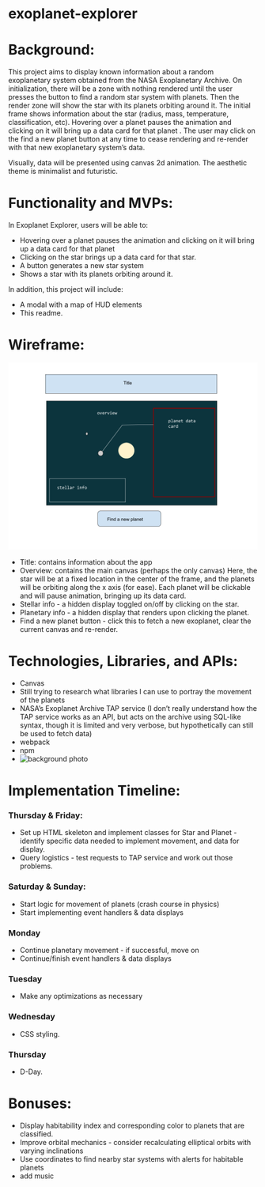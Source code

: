 # exoplanet-explorer

# Background:

This project aims to display known information about a random exoplanetary system obtained from the NASA Exoplanetary Archive. On initialization, there will be a zone with nothing rendered until the user presses the button to find a random star system with planets. Then the render zone will show the star with its planets orbiting around it. The initial frame shows information about the star (radius, mass, temperature, classification, etc). Hovering over a planet pauses the animation and clicking on it will bring up a data card for that planet . The user may click on the find a new planet button at any time to cease rendering and re-render with that new exoplanetary system’s data. 

Visually, data will be presented using canvas 2d animation. The aesthetic theme is minimalist and futuristic.

# Functionality and MVPs:
In Exoplanet Explorer, users will be able to:

- Hovering over a planet pauses the animation and clicking on it will bring up a data card for that planet 
- Clicking on the star brings up a data card for that star.
- A button generates a new star system 
- Shows a star with its planets orbiting around it.

In addition, this project will include:

- A modal with a map of HUD elements
- This readme.


# Wireframe:
![wireframe](assets/wireframe.png)
- Title: contains information about the app
- Overview: contains the main canvas (perhaps the only canvas) Here, the star will be at a fixed location in the center of the frame, and the planets will be orbiting along the x axis (for ease). Each planet will be clickable and will pause animation, bringing up its data card.
- Stellar info - a hidden display toggled on/off by clicking on the star. 
- Planetary info - a hidden display that renders upon clicking the planet. 
- Find a new planet button - click this to fetch a new exoplanet, clear the current canvas and re-render. 

# Technologies, Libraries, and APIs:
- Canvas
- Still trying to research what libraries I can use to portray the movement of the planets
- NASA’s Exoplanet Archive TAP service (I don’t really understand how the TAP service works as an API, but acts on the archive using SQL-like syntax, though it is limited and very verbose, but hypothetically can still be used to fetch data)
- webpack
- npm
- ![background photo](https://unsplash.com/photos/photography-of-starry-sky-uhjiu8FjnsQ?utm_content=creditShareLink&utm_medium=referral&utm_source=unsplash)

# Implementation Timeline:
### Thursday & Friday:
- Set up HTML skeleton and implement classes for Star and Planet - identify specific data needed to implement movement, and data for display.
- Query logistics - test requests to TAP service and work out those problems.
### Saturday & Sunday:
- Start logic for movement of planets (crash course in physics)
- Start implementing event handlers & data displays
### Monday 
- Continue planetary movement - if successful, move on
- Continue/finish event handlers & data displays
### Tuesday
- Make any optimizations as necessary
### Wednesday
- CSS styling. 
### Thursday
- D-Day.

# Bonuses:
- Display habitability index and corresponding color to planets that are classified.
- Improve orbital mechanics - consider recalculating elliptical orbits with varying inclinations
- Use coordinates to find nearby star systems with alerts for habitable planets
- add music
